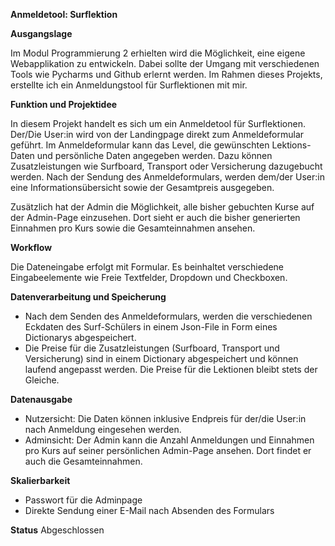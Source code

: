 **Anmeldetool: Surflektion**

**Ausgangslage**

Im Modul Programmierung 2 erhielten wird die Möglichkeit, eine eigene Webapplikation zu entwickeln.
Dabei sollte der Umgang mit verschiedenen Tools wie Pycharms und Github erlernt werden. Im Rahmen dieses Projekts, erstellte ich ein
Anmeldungstool für Surflektionen mit mir.

**Funktion und Projektidee**

In diesem Projekt handelt es sich um ein Anmeldetool für Surflektionen. 
Der/Die User:in wird von der Landingpage direkt zum Anmeldeformular geführt.
Im Anmeldeformular kann das Level, die gewünschten Lektions-Daten und persönliche Daten angegeben werden.
Dazu können Zusatzleistungen wie Surfboard, Transport oder Versicherung dazugebucht werden.
Nach der Sendung des Anmeldeformulars, werden dem/der User:in eine Informationsübersicht sowie der Gesamtpreis
ausgegeben.

Zusätzlich hat der Admin die Möglichkeit, alle bisher gebuchten Kurse auf der Admin-Page
einzusehen. Dort sieht er auch die bisher generierten Einnahmen pro Kurs sowie die Gesamteinnahmen ansehen.

**Workflow**

Die Dateneingabe erfolgt mit Formular. Es beinhaltet verschiedene Eingabeelemente
wie Freie Textfelder, Dropdown und Checkboxen. 

**Datenverarbeitung und Speicherung**
- Nach dem Senden des Anmeldeformulars, werden die verschiedenen Eckdaten des Surf-Schülers in einem Json-File 
in Form eines Dictionarys abgespeichert.
- Die Preise für die Zusatzleistungen (Surfboard, Transport und Versicherung) sind in einem Dictionary abgespeichert
und können laufend angepasst werden. Die Preise für die Lektionen bleibt stets der Gleiche.

**Datenausgabe**

- Nutzersicht: Die Daten können inklusive Endpreis für der/die User:in nach Anmeldung eingesehen werden.
- Adminsicht: Der Admin kann die Anzahl Anmeldungen und Einnahmen pro Kurs auf seiner persönlichen
Admin-Page ansehen. Dort findet er auch die Gesamteinnahmen.

**Skalierbarkeit**

- Passwort für die Adminpage
- Direkte Sendung einer E-Mail nach Absenden des Formulars

**Status**
Abgeschlossen
